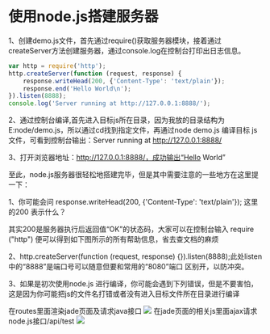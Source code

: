 # 使用node.js搭建服务器

1、创建demo.js文件，首先通过require()获取服务器模块，接着通过createServer方法创建服务器，通过console.log在控制台打印出日志信息。
```javascript 
var http = require('http');  
http.createServer(function (request, response) {  
    response.writeHead(200, {'Content-Type': 'text/plain'});  
    response.end('Hello World\n');  
}).listen(8888);  
console.log('Server running at http://127.0.0.1:8888/');  
```
2、通过控制台编译,首先进入目标js所在目录，因为我放的目录结构为E:node/demo.js，所以通过cd找到指定文件，再通过node demo.js 编译目标
js文件，可看到控制台输出：Server running at http://127.0.0.1:8888/

3、打开浏览器地址：http://127.0.0.1:8888/，成功输出“Hello World”

至此，node.js服务器很轻松地搭建完毕，但是其中需要注意的一些地方在这里提一下：

1、你可能会问 response.writeHead(200, {'Content-Type': 'text/plain'}); 这里的200 表示什么？

其实200是服务器执行后返回值“OK”的状态码，大家可以在控制台输入 require ("http") 便可以得到如下图所示的所有帮助信息，省去查文档的麻烦

2、http.createServer(function (request, response) {}).listen(8888);此处listen中的“8888”是端口号可以随意但要和常用的“8080”端口
区别开，以防冲突。

3、如果是初次使用node.js 进行编译，你可能会遇到下列错误，但是不要害怕，这是因为你可能把js的文件名打错或者没有进入目标文件所在目录进行编译

在routes里面渲染jade页面及请求java接口
<img src="https://upload-images.jianshu.io/upload_images/7324746-b3902a290d24ca77.png?imageMogr2/auto-orient/strip%7CimageView2/2/w/1000/format/webp">
在jade页面的相关js里面ajax请求node.js接口/api/test
<img src="https://upload-images.jianshu.io/upload_images/7324746-532f6a797ad90cc1.png?imageMogr2/auto-orient/strip%7CimageView2/2/w/1000/format/webp">
